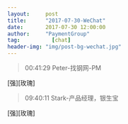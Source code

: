 ```yaml
---
layout:     post 
title:      "2017-07-30-WeChat"
date:       2017-07-30 12:00:00
author:     "PaymentGroup"
tag:		  [chat]
header-img: "img/post-bg-wechat.jpg"
---
```

> 00:41:29  Peter-找钢网-PM  
   
[强][玫瑰]  
   
> 09:40:11  Stark-产品经理，银生宝  
   
[强][玫瑰]  
   
